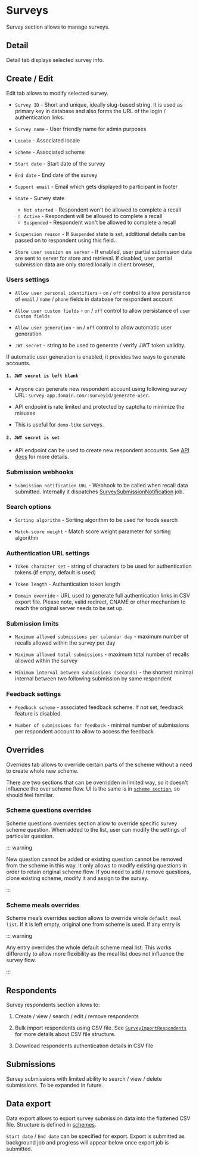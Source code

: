 # Surveys

Survey section allows to manage surveys.

## Detail

Detail tab displays selected survey info.

## Create / Edit

Edit tab allows to modify selected survey.

- `Survey ID` - Short and unique, ideally slug-based string. It is used as primary key in database and also forms the URL of the login / authentication links.

- `Survey name` - User friendly name for admin purposes

- `Locale` - Associated locale

- `Scheme` - Associated scheme

- `Start date` - Start date of the survey

- `End date` - End date of the survey
- `Support email` - Email which gets displayed to participant in footer

- `State` - Survey state

  - `Not started` - Respondent won't be allowed to complete a recall
  - `Active` - Respondent will be allowed to complete a recall
  - `Suspended` - Respondent won't be allowed to complete a recall

- `Suspension reason` - If `Suspended` state is set, additional details can be passed on to respondent using this field..

- `Store user session on server` - If enabled, user partial submission data are sent to server for store and retrieval. If disabled, user partial submission data are only stored locally in client browser,

### Users settings

- `Allow user personal identifiers` - `on` / `off` control to allow persistance of `email` / `name` / `phone` fields in database for respondent account

- `Allow user custom fields` - `on` / `off` control to allow persistance of `user custom fields`

- `Allow user generation` - `on` / `off` control to allow automatic user generation

- `JWT secret` - string to be used to generate / verify JWT token validity.

If automatic user generation is enabled, it provides two ways to generate accounts.

#### `1. JWT secret is left blank`

- Anyone can generate new respondent account using following survey URL: `survey-app.domain.com/:surveyId/generate-user`.

- API endpoint is rate limited and protected by captcha to minimize the misuses

- This is useful for `demo-like` surveys.

#### `2. JWT secret is set`

- API endpoint can be used to create new respondent accounts. See [API docs](/api/survey/surveys-public#create-user) for more details.

### Submission webhooks

- `Submission notification URL` - Webhook to be called when recall data submitted. Internally it dispatches [SurveySubmissionNotification](/admin/system/job-types#surveysubmissionnotification) job.

### Search options

- `Sorting algorithm` - Sorting algorithm to be used for foods search

- `Match score weight` - Match score weight parameter for sorting algorithm

### Authentication URL settings

- `Token character set` - string of characters to be used for authentication tokens (if empty, default is used)

- `Token length` - Authentication token length

- `Domain override` - URL used to generate full authentication links in CSV export file. Please note, valid redirect, CNAME or other mechanism to reach the original server needs to be set up.

### Submission limits

- `Maximum allowed submissions per calendar day` - maximum number of recalls allowed within the survey per day

- `Maximum allowed total submissions` - maximum total number of recalls allowed within the survey

- `Minimum interval between submissions (seconds)` - the shortest minimal internal between two following submission by same respondent

### Feedback settings

- `Feedback scheme` - associated feedback scheme. If not set, feedback feature is disabled.

- `Number of submissions for feedback` - minimal number of submissions per respondent account to allow to access the feedback

## Overrides

Overrides tab allows to override certain parts of the scheme without a need to create whole new scheme.

There are two sections that can be overridden in limited way, so it doesn't influence the over scheme flow. UI is the same is in [`scheme section`](/admin/surveys/survey-schemes), so should feel familiar.

### Scheme questions overrides

Scheme questions overrides section allow to override specific survey scheme question. When added to the list, user can modify the settings of particular question.

::: warning

New question cannot be added or existing question cannot be removed from the scheme in this way. It only allows to modify existing questions in order to retain original scheme flow. If you need to add / remove questions, clone existing scheme, modify it and assign to the survey.

:::

### Scheme meals overrides

Scheme meals overrides section allows to override whole `default meal list`. If it is left empty, original one from scheme is used. If any entry is

::: warning

Any entry overrides the whole default scheme meal list. This works differently to allow more flexibility as the meal list does not influence the survey flow.

:::

## Respondents

Survey respondents section allows to:

1. Create / view / search / edit / remove respondents

2. Bulk import respondents using CSV file. See [`SurveyImportRespondents`](/admin/system/job-types#surveyimportrespondents) for more details about CSV file structure.

3. Download respondents authentication details in CSV file

## Submissions

Survey submissions with limited ability to search / view / delete submissions. To be expanded in future.

## Data export

Data export allows to export survey submission data into the flattened CSV file. Structure is defined in [schemes](/admin/surveys/survey-schemes#data-export-tab).

`Start date` / `End date` can be specified for export. Export is submitted as background job and progress will appear below once export job is submitted.
